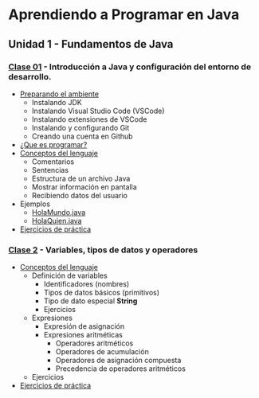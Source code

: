# Aprendiendo a Programar en Java
## Unidad 1 - Fundamentos de Java
### [Clase 01](clase01) - Introducción a Java y configuración del entorno de desarrollo.
- [Preparando el ambiente](clase01/preparando_ambiente.md)
  - Instalando JDK
  - Instalando Visual Studio Code (VSCode)
  - Instalando extensiones de VSCode
  - Instalando y configurando Git
  - Creando una cuenta en Github
-  [¿Que es programar?](clase01/programacion.md)
- [Conceptos del lenguaje](clase01/conceptos_lenguaje.ipynb)
  - Comentarios
  - Sentencias
  - Estructura de un archivo Java
  - Mostrar información en pantalla
  - Recibiendo datos del usuario
- Ejemplos
  - [HolaMundo.java](clase01/ejemplos/HolaMundo.java)
  - [HolaQuien.java](clase01/ejemplos/HolaQuien.java)
- [Ejercicios de práctica](clase01/ejercicios.md)
### [Clase 2](clase02) - Variables, tipos de datos y operadores
- [Conceptos del lenguaje](clase02/conceptos_lenguaje.ipynb)
  - Definición de variables
    - Identificadores (nombres)
    - Tipos de datos básicos (primitivos)
    - Tipo de dato especial **String**
    - Ejercicios
  - Expresiones
    - Expresión de asignación
    - Expresiones aritméticas
      - Operadores aritméticos
      - Operadores de acumulación
      - Operadores de asignación compuesta
      - Precedencia de operadores aritméticos
  - Ejercicios
- [Ejercicios de práctica](clase02/ejercicios.md)
